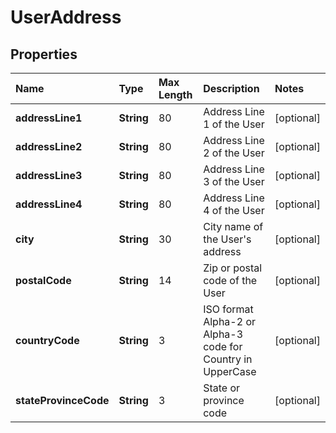 # UserAddress

## Properties <a name="properties"></a>

| Name | Type | Max Length | Description | Notes |
| :--- | :--- | :--------- | :---------- | :---- |
| **addressLine1** | **String** | 80 | Address Line 1 of the User | [optional] |
| **addressLine2** | **String** | 80 | Address Line 2 of the User | [optional] |
| **addressLine3** | **String** | 80 | Address Line 3 of the User | [optional] |
| **addressLine4** | **String** | 80 | Address Line 4 of the User | [optional] |
| **city** | **String** | 30 | City name of the User's address | [optional] |
| **postalCode** | **String** | 14 | Zip or postal code of the User | [optional] |
| **countryCode** | **String** | 3 | ISO format Alpha-2 or Alpha-3 code for Country in UpperCase | [optional] |
| **stateProvinceCode** | **String** | 3 | State or province code | [optional] |
